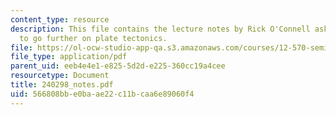 ```yaml
---
content_type: resource
description: This file contains the lecture notes by Rick O'Connell asking students
  to go further on plate tectonics.
file: https://ol-ocw-studio-app-qa.s3.amazonaws.com/courses/12-570-seminar-in-geophysics-mantle-convection-spring-1998/566808bbe0baae22c11bcaa6e89060f4_240298_notes.pdf
file_type: application/pdf
parent_uid: eeb4e4e1-e825-5d2d-e225-360cc19a4cee
resourcetype: Document
title: 240298_notes.pdf
uid: 566808bb-e0ba-ae22-c11b-caa6e89060f4
---
```

